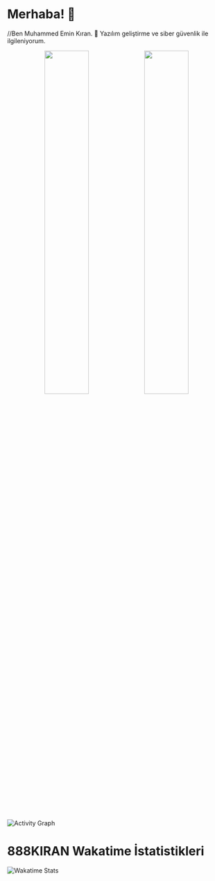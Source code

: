 # Merhaba! 👋
//Ben Muhammed Emin Kıran. 🌟 Yazılım geliştirme ve siber güvenlik ile ilgileniyorum.

<p align="center">
  <img src="https://github-readme-stats.vercel.app/api?username=888KIRAN&show_icons=true&theme=radical&count_private=true" width="45%" />
  <img src="https://github-readme-stats.vercel.app/api/top-langs/?username=888KIRAN&layout=compact&theme=radical" width="45%" />
</p>




![Activity Graph](https://github-readme-activity-graph.vercel.app/graph?username=888KIRAN&theme=gruvbox)
# 888KIRAN Wakatime İstatistikleri

![Wakatime Stats](https://link-to-your-uploaded-image.com)


